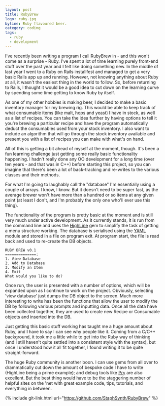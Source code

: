 ```yaml
---
layout: post
title: RubyBrew
logo: ruby.jpg
byline: Ruby flavoured beer.
category: coding
tags:
  - ruby
  - development
---
```


I've recently been writing a program I call RubyBrew in - and this won't come as a surprise - Ruby. I've spent a lot of time learning purely front-end stuff over the past year and I felt like doing something new. In the middle of last year I went to a Ruby on Rails installfest and managed to get a very basic Rails app up and running. However, not knowing anything about Ruby at all, it wasn't the easiest thing in the world to follow. So, before returning to Rails, I thought it would be a good idea to cut down on the learning curve by spending some time getting to know Ruby by itself.

As one of my other hobbies is making beer, I decided to make a basic inventory manager for my brewing rig. This would be able to keep track of what consumable items (like malt, hops and yeast) I have in stock, as well as a list of recipes. You can take the idea further by having options to tell it you're brewing a particular recipe and have the program automatically deduct the consumables used from your stock inventory. I also want to include an algorithm that will go through the stock inventory available and present you with a list of recipes you can make with what's on hand.

All of this is getting a bit ahead of myself at the moment, though. It's been a fun learning challenge just getting some really basic functionality happening. I hadn't really done any OO development for a long time (over ten years - and that was in C++) before starting this project, so you can imagine that there's been a lot of back-tracking and re-writes to the various classes and their methods.

For what I'm going to laughably call the "database" I'm essentially using a couple of arrays. I know, I know. But it doesn't need to be super fast, as the average brewer won't have more than a hundred or so items at any given point (at least I don't, and I'm probably the only one who'll ever use this thing).

The functionality of the program is pretty basic at the moment and is still very much under active development. As it currently stands, it is run from the command line and uses the [HighLine](https://github.com/JEG2/highline) gem to simplify the task of getting a menu structure working. The database is serialised using the [YAML](https://ruby-doc.org/stdlib-2.1.0/libdoc/yaml/rdoc/YAML.html) module and stored in a file on program exit. At program start, the file is read back and used to re-create the DB objects.

```
RUBY BREW v0.1
==============:
1. View Database
2. Add to Database
3. Modify an Item
4. Exit
What would you like to do?
```
Once run, the user is presented with a number of options, which will be expanded upon as I continue to work on the project. Obviously, selecting 'view database' just dumps the DB object to the screen. Much more interesting to write has been the functions that allow the user to modify the DB by following various prompts and inputting data. Once all the data have been collected together, they are used to create new Recipe or Consumable objects and inserted into the DB.

Just getting this basic stuff working has taught me a huge amount about Ruby, and I have to say I can see why people like it. Coming from a C/C++ background, it took me a little while to get into the Ruby way of thinking (and I still haven't quite settled into a consistent style with the syntax), but once I understood how it all fit together, I found writing it to be quite straight-forward.

The huge Ruby community is another boon. I can use gems from all over to drammatically cut down the amount of bespoke code I have to write (HighLine being a prime example); and debug tools like [Pry](https://github.com/pry/pry) are also excellent. But the best thing would have to be the staggering number of helpful sites on the 'net with great example code, tips, tutorials, and everything in between.

{% include git-link.html url="https://github.com/StaphSynth/RubyBrew" %}
